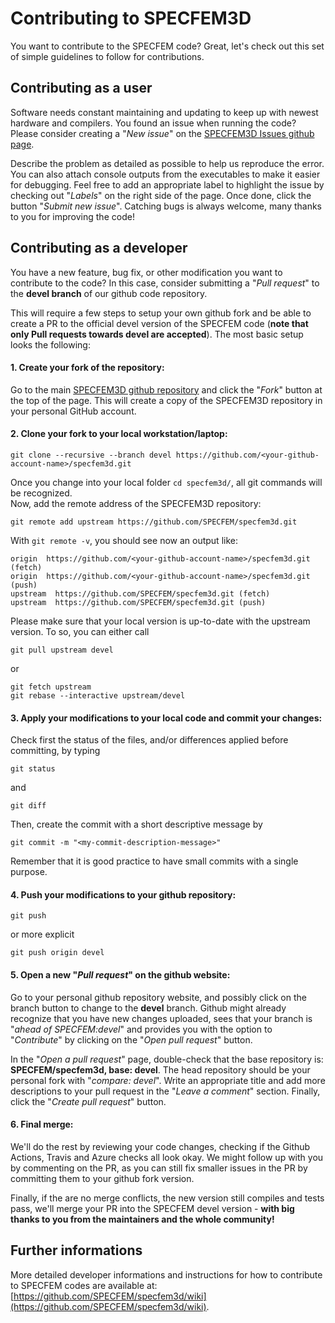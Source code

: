 # Contributing to SPECFEM3D

You want to contribute to the SPECFEM code? Great, let's check out this set of simple guidelines to follow for contributions.

## Contributing as a user

Software needs constant maintaining and updating to keep up with newest hardware and compilers.
You found an issue when running the code? Please consider creating a "*New issue*" on the [SPECFEM3D Issues github page](https://github.com/SPECFEM/specfem3d/issues).

Describe the problem as detailed as possible to help us reproduce the error. You can also attach console outputs from the executables to make it easier for debugging. Feel free to add an appropriate label to highlight the issue by checking out "*Labels*" on the right side of the page. Once done, click the button "*Submit new issue*". Catching bugs is always welcome, many thanks to you for improving the code!

## Contributing as a developer

You have a new feature, bug fix, or other modification you want to contribute to the code? In this case, consider submitting a "*Pull request*" to the **devel branch** of our github code repository.

This will require a few steps to setup your own github fork and be able to create a PR to the official devel version of the SPECFEM code (**note that only Pull requests towards devel are accepted**). The most basic setup looks the following:

#### 1. Create your fork of the repository:
Go to the main [SPECFEM3D github repository](https://github.com/SPECFEM/specfem3d) and click the "*Fork*" button at the top of the page. This will create a copy of the SPECFEM3D repository in your personal GitHub account.

#### 2. Clone your fork to your local workstation/laptop:
```
git clone --recursive --branch devel https://github.com/<your-github-account-name>/specfem3d.git
```
Once you change into your local folder `cd specfem3d/`, all git commands will be recognized.  
Now, add the remote address of the SPECFEM3D repository:
```
git remote add upstream https://github.com/SPECFEM/specfem3d.git
```
With `git remote -v`, you should see now an output like:
```
origin  https://github.com/<your-github-account-name>/specfem3d.git (fetch)
origin  https://github.com/<your-github-account-name>/specfem3d.git (push)
upstream  https://github.com/SPECFEM/specfem3d.git (fetch)
upstream  https://github.com/SPECFEM/specfem3d.git (push)
```
Please make sure that your local version is up-to-date with the upstream version. To so, you can either call
```
git pull upstream devel
```
or
```
git fetch upstream
git rebase --interactive upstream/devel
```

#### 3. Apply your modifications to your local code and commit your changes:
Check first the status of the files, and/or differences applied before committing, by typing
```
git status
```
and
```
git diff
```
Then, create the commit with a short descriptive message by
```
git commit -m "<my-commit-description-message>"
```
Remember that it is good practice to have small commits with a single purpose.

#### 4. Push your modifications to your github repository:
```
git push
```
or more explicit
```
git push origin devel
```

#### 5. Open a new "*Pull request*" on the github website:
Go to your personal github repository website, and possibly click on the branch button to change to the **devel** branch.
Github might already recognize that you have new changes uploaded, sees that your branch is "*ahead of SPECFEM:devel*" and provides you with the option to "*Contribute*" by clicking on the "*Open pull request*" button.<br>

In the "*Open a pull request*" page, double-check that the base repository is: **SPECFEM/specfem3d, base: devel**. The head repository should be your personal fork with "*compare: devel*". Write an appropriate title and add more descriptions to your pull request in the "*Leave a comment*" section. Finally, click the "*Create pull request*" button.

#### 6. Final merge:
We'll do the rest by reviewing your code changes, checking if the Github Actions, Travis and Azure checks all look okay. We might follow up with you by commenting on the PR, as you can still fix smaller issues in the PR by committing them to your github fork version.<br>

Finally, if the are no merge conflicts, the new version still compiles and tests pass, we'll merge your PR into the SPECFEM devel version - **with big thanks to you from the maintainers and the whole community!**


## Further informations

More detailed developer informations and instructions for how to contribute to SPECFEM codes are available at:<br>
[https://github.com/SPECFEM/specfem3d/wiki](https://github.com/SPECFEM/specfem3d/wiki).
